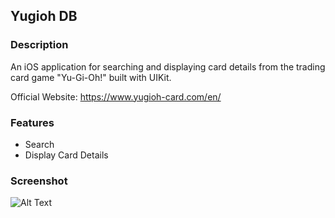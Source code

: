 ## Yugioh DB

### Description
An iOS application for searching and displaying card details from the trading card game "Yu-Gi-Oh!" built with UIKit.

Official Website: https://www.yugioh-card.com/en/

### Features
- Search
- Display Card Details

### Screenshot
![Alt Text](https://media.giphy.com/media/lGfsW2vf3DqguJAxhx/giphy.gif)
